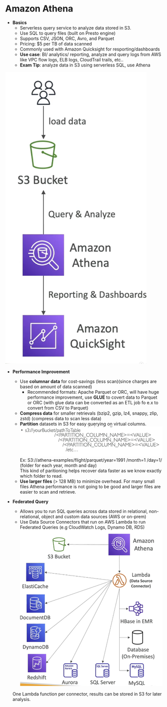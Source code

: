 # Amazon Athena

- **Basics**
    - Serverless query service to analyze data stored in S3.
    - Use SQL to query files (built on Presto engine)
    - Supports CSV, JSON, ORC, Avro, and Parquet
    - Pricing: $5 per TB of data scanned
    - Commonly used with Amazon Quicksight for resporting/dashboards
    - **Use case**: BI/ analytics/ reporting, analyze and query logs from AWS like VPC flow logs, ELB logs, CloudTrail trails, etc..
    - **Exam Tip**: analyze data in S3 using serverless SQL, use Athena

![Alt text](images/Athena.png)

- **Performance Improvement**
    - Use **columnar data** for cost-savings (less scan)(since charges are based on amount of data scanned)
        - Recommended formats: Apache Parquet or ORC, will have huge performance improvement, use **GLUE** to covert data to Parquet or ORC (with glue data can be converted as an ETL job fo e.x to convert from CSV to Parquet)
    - **Compress data** for smaller retrievals (bzip2, gzip, lz4, snappy, zlip, zstd) (compress data to scan less data)
    - **Partition** datasets in S3 for easy querying on virtual columns.
    ![Alt text](images/S3_Partitions.png)  
    Ex: S3://athena-examples/flight/parquet/year=1991 /month=1 /day=1/  (folder for each year, month and day)  
    This kind of paritioning helps recover data faster as we know exactly which folder to read.
    - **Use larger files** (> 128 MB) to minimize overhead. For many small files Athena performance is not going to be good and larger files are easier to scan and retrieve.

- **Federated Query**
    - Allows you to run SQL queries across data stored in relational, non-relational, object and custom data sources (AWS or on-prem)
    - Use Data Source Connectors that run on AWS Lambda to run Federated Queries (e.g CloudWatch Logs, Dynamo DB, RDS)
    ![Alt text](images/Athena_Federated_Query.png)

    One Lambda function per connector, results can be stored in S3 for later analysis.